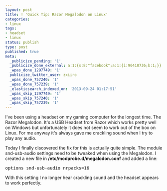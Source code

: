 ```yaml
---
layout: post
title: ! 'Quick Tip: Razor Megalodon on Linux'
categories:
- linux
tags:
- headset
- linux
status: publish
type: post
published: true
meta:
  _publicize_pending: '1'
  _publicize_done_external: a:1:{s:8:"facebook";a:1:{i:90410736;b:1;}}
  _wpas_done_1297749: '1'
  publicize_twitter_user: zxiiro
  _wpas_done_757240: '1'
  _wpas_done_757239: '1'
  _elasticsearch_indexed_on: '2013-09-24 01:17:51'
  _wpas_skip_1297749: '1'
  _wpas_skip_757240: '1'
  _wpas_skip_757239: '1'
---
```

<p>I've been using a headset on my gaming computer for the longest time. The Razor Megalodon. It's a USB Headset from Razor which works pretty well on Windows but unfortunately it does not seem to work out of the box on Linux. For me anyway it's always gave me crackling sound when I try to play any audio.</p><p>Today I finally discovered the fix for this is actually quite simple. The module snd-usb-audio settings need to be tweaked when using the Megalodon. I created a new file in <strong>/etc/modprobe.d/megalodon.conf</strong> and added a line:</p>

<pre>options snd-usb-audio nrpacks=16</pre>

<p>With this setting I no longer hear crackling sound and the headset appears to work perfectly.</p>
